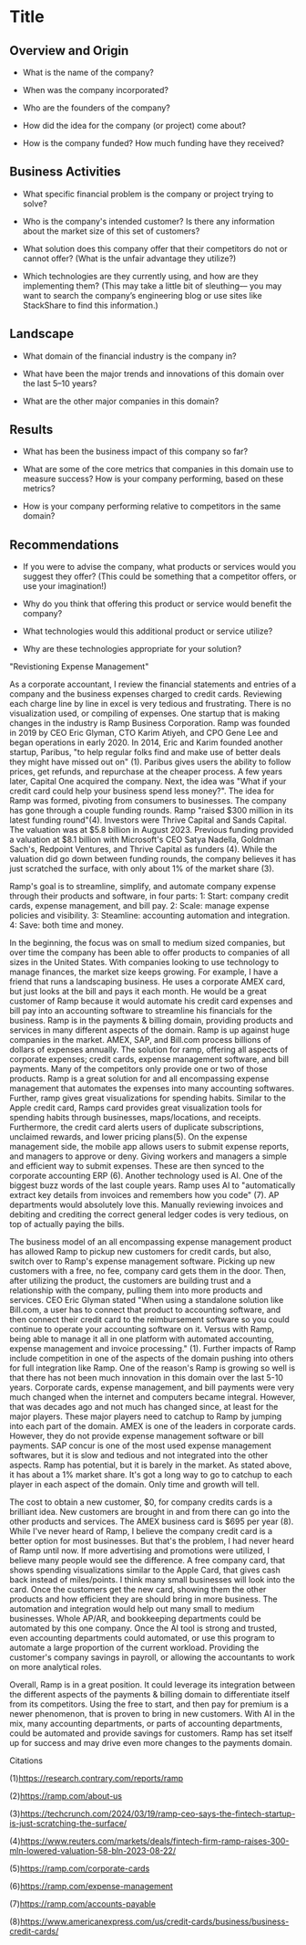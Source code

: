 # Title

## Overview and Origin

* What is the name of the company?

* When was the company incorporated?

* Who are the founders of the company?

* How did the idea for the company (or project) come about?

* How is the company funded? How much funding have they received?


## Business Activities

* What specific financial problem is the company or project trying to solve?

* Who is the company's intended customer?  Is there any information about the market size of this set of customers?

* What solution does this company offer that their competitors do not or cannot offer? (What is the unfair advantage they utilize?)

* Which technologies are they currently using, and how are they implementing them? (This may take a little bit of sleuthing–– you may want to search the company’s engineering blog or use sites like StackShare to find this information.)


## Landscape

* What domain of the financial industry is the company in?

* What have been the major trends and innovations of this domain over the last 5–10 years?

* What are the other major companies in this domain?


## Results

* What has been the business impact of this company so far?

* What are some of the core metrics that companies in this domain use to measure success? How is your company performing, based on these metrics?

* How is your company performing relative to competitors in the same domain?


## Recommendations

* If you were to advise the company, what products or services would you suggest they offer? (This could be something that a competitor offers, or use your imagination!)

* Why do you think that offering this product or service would benefit the company?

* What technologies would this additional product or service utilize?

* Why are these technologies appropriate for your solution?


"Revistioning Expense Management"

As a corporate accountant, I review the financial statements and entries of a company and the business expenses charged to credit cards. Reviewing each charge line by line in excel is very tedious and frustrating. There is no visualization used, or compiling of expenses. One startup that is making changes in the industry is Ramp Business Corporation.
Ramp was founded in 2019 by CEO Eric Glyman, CTO Karim Atiyeh, and CPO Gene Lee and began operations in early 2020. In 2014, Eric and Karim founded another startup, Paribus, "to help regular folks find and make use of better deals they might have missed out on" (1). Paribus gives users the ability to follow prices, get refunds, and repurchase at the cheaper process. A few years later, Capital One acquired the company. Next, the idea was "What if your credit card could help your business spend less money?". The idea for Ramp was formed, pivoting from consumers to businesses. The company has gone through a couple funding rounds. Ramp "raised $300 million in its latest funding round"(4). Investors were Thrive Capital and Sands Capital. The valuation was at $5.8 billion in August 2023. Previous funding provided a valuation at $8.1 billion with Microsoft's CEO Satya Nadella, Goldman Sach's, Redpoint Ventures, and Thrive Capital as funders (4). While the valuation did go down between funding rounds, the company believes it has just scratched the surface, with only about 1% of the market share (3).

Ramp's goal is to streamline, simplify, and automate company expense through their products and software, in four parts:
1: Start: company credit cards, expense management, and bill pay.
2: Scale: manage expense policies and visibility.
3: Steamline: accounting automation and integration.
4: Save: both time and money. 

In the beginning, the focus was on small to medium sized companies, but over time the company has been able to offer products to companies of all sizes in the United States. With companies looking to use technology to manage finances, the market size keeps growing. For example, I have a friend that runs a landscaping business. He uses a corporate AMEX card, but just looks at the bill and pays it each month. He would be a great customer of Ramp because it would automate his credit card expenses and bill pay into an accounting software to streamline his financials for the business. Ramp is in the payments & billing domain, providing products and services in many different aspects of the domain. Ramp is up against huge companies in the market. AMEX, SAP, and Bill.com process billions of dollars of expenses annually. The solution for ramp, offering all aspects of corporate expenses; credit cards, expense management software, and bill payments. Many of the competitors only provide one or two of those products. Ramp is a great solution for and all encompassing expense management that automates the expenses into many accounting softwares. Further, ramp gives great visualizations for spending habits. Similar to the Apple credit card, Ramps card provides great visualization tools for spending habits through businesses, maps/locations, and receipts. Furthermore, the credit card alerts users of duplicate subscriptions, unclaimed rewards, and lower pricing plans(5). On the expense management side, the mobile app allows users to submit expense reports, and managers to approve or deny. Giving workers and managers a simple and efficient way to submit expenses. These are then synced to the corporate accounting ERP (6). Another technology used is AI. One of the biggest buzz words of the last couple years. Ramp uses AI to "automatically extract key details from invoices and remembers how you code" (7). AP departments would absolutely love this. Manually reviewing invoices and debiting and crediting the correct general ledger codes is very tedious, on top of actually paying the bills. 

The business model of an all encompassing expense management product has allowed Ramp to pickup new customers for credit cards, but also, switch over to Ramp's expense management software. Picking up new customers with a free, no fee, company card gets them in the door. Then, after utilizing the product, the customers are building trust and a relationship with the company, pulling them into more products and services. CEO Eric Glyman stated "When using a standalone solution like Bill.com, a user has to connect that product to accounting software, and then connect their credit card to the reimbursement software so you could continue to operate your accounting software on it. Versus with Ramp, being able to manage it all in one platform with automated accounting, expense management and invoice processing." (1). Further impacts of Ramp include competition in one of the aspects of the domain pushing into others for full integration like Ramp. One of the reason's Ramp is growing so well is that there has not been much innovation in this domain over the last 5-10 years. Corporate cards, expense management, and bill payments were very much changed when the internet and computers became integral. However, that was decades ago and not much has changed since, at least for the major players. These major players need to catchup to Ramp by jumping into each part of the domain. AMEX is one of the leaders in corporate cards. However, they do not provide expense management software or bill payments. SAP concur is one of the most used expense management softwares, but it is slow and tedious and not integrated into the other aspects. Ramp has potential, but it is barely in the market. As stated above, it has about a 1% market share. It's got a long way to go to catchup to each player in each aspect of the domain. Only time and growth will tell. 

The cost to obtain a new customer, $0, for company credits cards is a brilliant idea. New customers are brought in and from there can go into the other products and services. The AMEX business card is $695 per year (8). While I've never heard of Ramp, I believe the company credit card is a better option for most businesses. But that's the problem, I had never heard of Ramp until now. If more advertising and promotions were utilized, I believe many people would see the difference. A free company card, that shows spending visualizations similar to the Apple Card, that gives cash back instead of miles/points. I think many small businesses will look into the card. Once the customers get the new card, showing them the other products and how efficient they are should bring in more business. The automation and integration would help out many small to medium businesses. Whole AP/AR, and bookkeeping departments could be automated by this one company. Once the AI tool is strong and trusted, even accounting departments could automated, or use this program to automate a large proportion of the current workload. Providing the customer's company savings in payroll, or allowing the accountants to work on more analytical roles. 

Overall, Ramp is in a great position. It could leverage its integration between the different aspects of the payments & billing domain to differentiate itself from its competitors. Using the free to start, and then pay for premium is a newer phenomenon, that is proven to bring in new customers. With AI in the mix, many accounting departments, or parts of accounting departments, could be automated and provide savings for customers. Ramp has set itself up for success and may drive even more changes to the payments domain. 



Citations

(1)https://research.contrary.com/reports/ramp

(2)https://ramp.com/about-us

(3)https://techcrunch.com/2024/03/19/ramp-ceo-says-the-fintech-startup-is-just-scratching-the-surface/

(4)https://www.reuters.com/markets/deals/fintech-firm-ramp-raises-300-mln-lowered-valuation-58-bln-2023-08-22/

(5)https://ramp.com/corporate-cards

(6)https://ramp.com/expense-management

(7)https://ramp.com/accounts-payable

(8)https://www.americanexpress.com/us/credit-cards/business/business-credit-cards/
